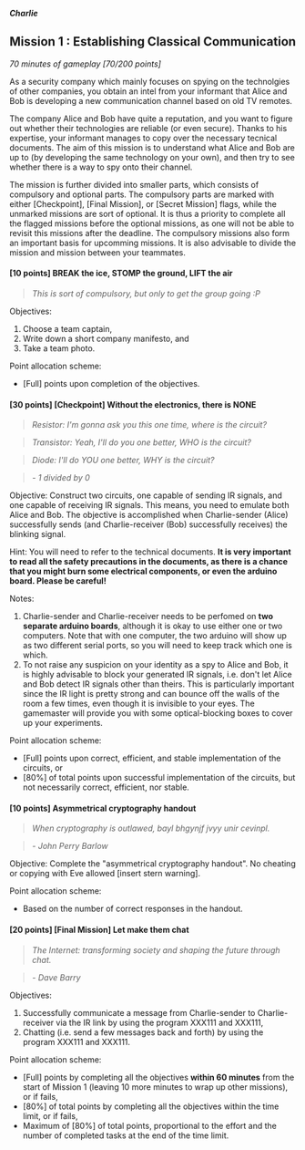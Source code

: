 **_Charlie_**
## Mission 1 : Establishing Classical Communication
*70 minutes of gameplay [70/200 points]*

As a security company which mainly focuses on spying on the technolgies of other companies, you obtain an intel from your informant that Alice and Bob is developing a new communication channel based on old TV remotes.

The company Alice and Bob have quite a reputation, and you want to figure out whether their technologies are reliable (or even secure). Thanks to his expertise, your informant manages to copy over the necessary tecnical documents. The aim of this mission is to understand what Alice and Bob are up to (by developing the same technology on your own), and then try to see whether there is a way to spy onto their channel.

The mission is further divided into smaller parts, which consists of compulsory and optional parts. The compulsory parts are marked with either [Checkpoint], [Final Mission], or [Secret Mission] flags, while the unmarked missions are sort of optional. It is thus a priority to complete all the flagged missions before the optional missions, as one will not be able to revisit this missions after the deadline. The compulsory missions also form an important basis for upcomming missions. It is also advisable to divide the mission and mission between your teammates.

#### [10 points] BREAK the ice, STOMP the ground, LIFT the air
> *This is sort of compulsory, but only to get the group going :P*

Objectives:
1. Choose a team captain,
1. Write down a short company manifesto, and
1. Take a team photo.

Point allocation scheme:
* [Full] points upon completion of the objectives.

#### [30 points] [Checkpoint] Without the electronics, there is NONE
> *Resistor: I'm gonna ask you this one time, where is the circuit?*

> *Transistor: Yeah, I'll do you one better, WHO is the circuit?*

> *Diode: I'll do YOU one better, WHY is the circuit?*

> *- 1 divided by 0*

Objective: Construct two circuits, one capable of sending IR signals, and one capable of receiving IR signals. This means, you need to emulate both Alice and Bob. The objective is accomplished when Charlie-sender (Alice) successfully sends (and Charlie-receiver (Bob) successfully receives) the blinking signal.

Hint: You will need to refer to the technical documents. **It is very important to read all the safety precautions in the documents, as there is a chance that you might burn some electrical components, or even the arduino board. Please be careful!**

Notes:

1. Charlie-sender and Charlie-receiver needs to be perfomed on **two separate arduino boards**, although it is okay to use either one or two computers. Note that with one computer, the two arduino will show up as two different serial ports, so you will need to keep track which one is which.
1. To not raise any suspicion on your identity as a spy to Alice and Bob, it is highly advisable to block your generated IR signals, i.e. don't let Alice and Bob detect IR signals other than theirs. This is particularly important since the IR light is pretty strong and can bounce off the walls of the room a few times, even though it is invisible to your eyes. The gamemaster will provide you with some optical-blocking boxes to cover up your experiments.

Point allocation scheme:
* [Full] points upon correct, efficient, and stable implementation of the circuits, or
* [80%] of total points upon successful implementation of the circuits, but not necessarily correct, efficient, nor stable.

#### [10 points] Asymmetrical cryptography handout
> *When cryptography is outlawed, bayl bhgynjf jvyy unir cevinpl.*

> *-  John Perry Barlow*

Objective: Complete the "asymmetrical cryptography handout". No cheating or copying with Eve allowed [insert stern warning].

Point allocation scheme:
* Based on the number of correct responses in the handout.

#### [20 points] [Final Mission] Let make them chat
> *The Internet: transforming society and shaping the future through chat.*

> *- Dave Barry*

Objectives:
1. Successfully communicate a message from Charlie-sender to Charlie-receiver via the IR link by using the program XXX111 and XXX111,
1. Chatting (i.e. send a few messages back and forth) by using the program XXX111 and XXX111.

Point allocation scheme:
* [Full] points by completing all the objectives **within 60 minutes** from the start of Mission 1 (leaving 10 more minutes to wrap up other missions), or if fails,
* [80%] of total points by completing all the objectives within the time limit, or if fails,
* Maximum of [80%] of total points, proportional to the effort and the number of completed tasks at the end of the time limit.

